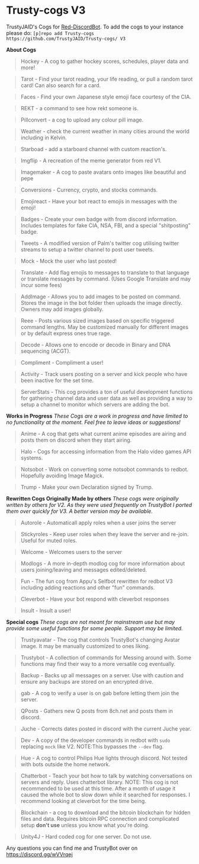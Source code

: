 # Trusty-cogs V3
TrustyJAID's Cogs for  [Red-DiscordBot](https://github.com/Cog-Creators/Red-DiscordBot/tree/V3/develop).
To add the cogs to your instance please do: `[p]repo add Trusty-cogs https://github.com/TrustyJAID/Trusty-cogs/ V3`

**About Cogs**

>Hockey - A cog to gather hockey scores, schedules, player data and more!

>Tarot - Find your tarot reading, your life reading, or pull a random tarot card! Can also search for a card.

>Faces - Find your own Japanese style emoji face courtesy of the CIA.

>REKT - a command to see how rekt someone is.

>Pillconvert - a cog to upload any colour pill image.

>Weather - check the current weather in many cities around the world including in Kelvin.

>Starboad - add a starboard channel with custom reaction's.

>Imgflip - A recreation of the meme generator from red V1.

>Imagemaker - A cog to paste avatars onto images like beautiful and pepe

>Conversions - Currency, crypto, and stocks commands.

>Emojireact - Have your bot react to emojis in messages with the emoji!

>Badges - Create your own badge with from discord information. Includes templates for fake CIA, NSA, FBI, and a special "shitposting" badge.

>Tweets - A modified version of Palm's twitter cog utilising twitter streams to setup a twitter channel to post user tweets.

>Mock - Mock the user who last posted!

>Translate - Add flag emojis to messages to translate to that language or translate messages by command. (Uses Google Translate and may incur some fees)

>AddImage - Allows you to add images to be posted on command. Stores the image in the bot folder then uploads the image directly. Owners may add images globally.

>Reee - Posts various sized images based on specific triggered command lengths. May be customized manually for different images or by default express ones true rage.

>Decode - Allows one to encode or decode in Binary and DNA sequencing (ACGT).

>Compliment - Compliment a user!

>Activity - Track users posting on a server and kick people who have been inactive for the set time.

>ServerStats - This cog provides a ton of useful development functions for gathering channel data and user data as well as providing a way to setup a channel to monitor which servers are adding the bot.

**Works in Progress**
*These Cogs are a work in progress and have limited to no functionality at the moment. Feel free to leave ideas or suggestions!*

>Anime - A cog that gets what current anime episodes are airing and posts them on discord when they start airing.

>Halo - Cogs for accessing information from the Halo video games API systems.

>Notsobot - Work on converting some notsobot commands to redbot. Hopefully avoiding Image Magick.

>Trump - Make your own Declaration signed by Trump.

**Rewritten Cogs Originally Made by others**
*These cogs were originally written by others for V2. As they were used frequently on TrustyBot I ported them over quickly for V3. A better version may be available.*

>Autorole - Automaticall apply roles when a user joins the server

>Stickyroles - Keep user roles when they leave the server and re-join. Useful for muted roles.

>Welcome - Welcomes users to the server

>Modlogs - A more in-depth modlog cog for more information about users joining/leaving and messages edited/deleted.

>Fun - The fun cog from Appu's Selfbot rewritten for redbot V3 including adding reactions and other "fun" commands.

>Cleverbot - Have your bot respond with cleverbot responses

>Insult - Insult a user!

**Special cogs**
*These cogs are not meant for mainstream use but may provide some useful functions for some people. Support may be limited.*

>Trustyavatar - The cog that controls TrustyBot's changing Avatar image. It may be manually customized to ones liking.

>Trustybot - A collection of commands for Messing around with. Some functions may find their way to a more versatile cog eventually.

>Backup - Backs up all messages on a server. Use with caution and ensure any backups are stored on an encrypted drive.

>gab - A cog to verify a user is on gab before letting them join the server.

>QPosts - Gathers new Q posts from 8ch.net and posts them in discord.

>Juche - Corrects dates posted in discord with the current Juche year.

>Dev - A copy of the developer commands in redbot with `sudo` replacing `mock` like V2. NOTE:This bypasses the `--dev` flag.

>Hue - A cog to control Philips Hue lights through discord. Not tested with bots outside the home network.

>Chatterbot - Teach your bot how to talk by watching conversations on servers and reply. Uses chatterbot library. NOTE: This cog is not recommended to be used at this time. After a month of usage it caused the whole bot to slow down while it searched for responses. I recommend looking at cleverbot for the time being.

>Blockchain - a cog to download and the bitcoin blockchain for hidden files and data. Requires bitcoin RPC connection and complicated setup **don't use** unless you know what you're doing.

>Unity4J - Hard coded cog for one server. Do not use.

Any questions you can find me and TrustyBot over on https://discord.gg/wVVrqej
